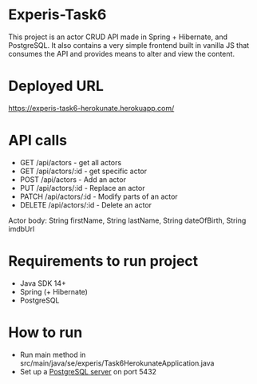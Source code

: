 # Experis-Task6
This project is an actor CRUD API made in Spring + Hibernate, and PostgreSQL. It also contains a very simple frontend built in vanilla JS that consumes the API and provides means to alter and view the content.

# Deployed URL
https://experis-task6-herokunate.herokuapp.com/

# API calls
* GET /api/actors - get all actors
* GET /api/actors/:id - get specific actor
* POST /api/actors - Add an actor<br>
* PUT /api/actors/:id - Replace an actor
* PATCH /api/actors/:id - Modify parts of an actor
* DELETE /api/actors/:id - Delete an actor

Actor body: String firstName, String lastName, String dateOfBirth, String imdbUrl

# Requirements to run project
* Java SDK 14+
* Spring (+ Hibernate)
* PostgreSQL

# How to run
* Run main method in src/main/java/se/experis/Task6HerokunateApplication.java
* Set up a [PostgreSQL server](https://www.postgresql.org) on port 5432

